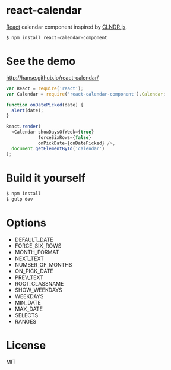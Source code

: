 # react-calendar

[React](http://facebook.github.io/react/) calendar component inspired by [CLNDR.js](http://kylestetz.github.io/CLNDR/).

```
$ npm install react-calendar-component
```

# See the demo
http://hanse.github.io/react-calendar/

```js
var React = require('react');
var Calendar = require('react-calendar-component').Calendar;

function onDatePicked(date) {
  alert(date);
}

React.render(
  <Calendar showDaysOfWeek={true}
            forceSixRows={false}
            onPickDate={onDatePicked} />,
  document.getElementById('calendar')
);
```


# Build it yourself

```bash
$ npm install
$ gulp dev
```

# Options

* DEFAULT_DATE
* FORCE_SIX_ROWS
* MONTH_FORMAT
* NEXT_TEXT
* NUMBER_OF_MONTHS
* ON_PICK_DATE
* PREV_TEXT
* ROOT_CLASSNAME
* SHOW_WEEKDAYS
* WEEKDAYS
* MIN_DATE
* MAX_DATE
* SELECTS
* RANGES

# License
MIT
